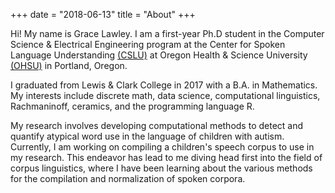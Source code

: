 +++
date = "2018-06-13"
title = "About"
+++

Hi! My name is Grace Lawley. I am a first-year Ph.D student in the Computer Science & Electrical Engineering program at the Center for Spoken Language Understanding [(CSLU)](https://www.ohsu.edu/xd/research/centers-institutes/center-for-spoken-language-understanding/) at Oregon Health & Science University [(OHSU)](https://www.ohsu.edu/xd/) in Portland, Oregon. 

I graduated from Lewis & Clark College in 2017 with a B.A. in Mathematics. My interests include discrete math, data science, computational linguistics, Rachmaninoff, ceramics, and the programming language R.

My research involves developing computational methods to detect and quantify atypical word use in the language of children with autism.
Currently, I am working on compiling a children's speech corpus to use in my research. This endeavor has lead to me diving head first into the field of corpus linguistics, where I have been learning about the various methods for the compilation and normalization of spoken corpora.


